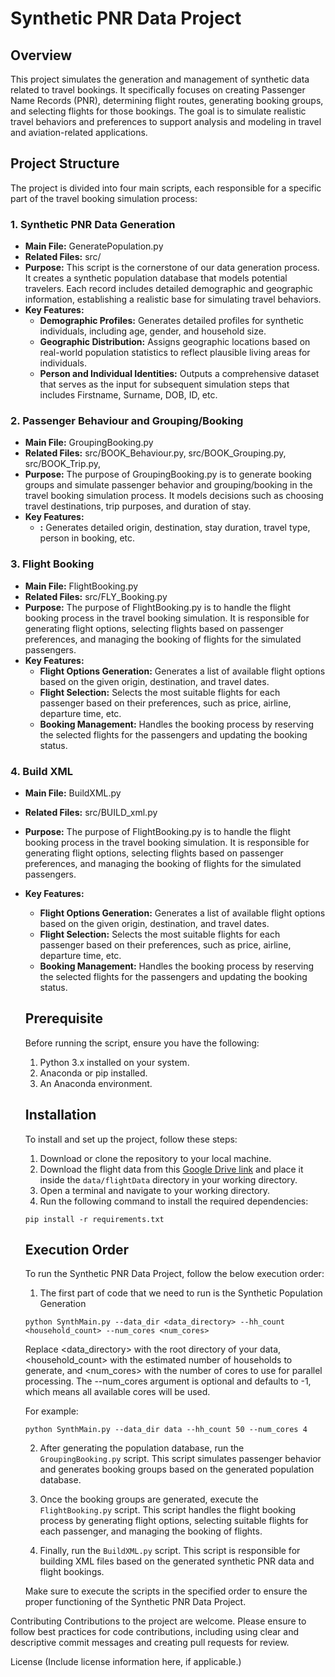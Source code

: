 # Synthetic PNR Data Project

## Overview
This project simulates the generation and management of synthetic data related to travel bookings. It specifically focuses on creating Passenger Name Records (PNR), determining flight routes, generating booking groups, and selecting flights for those bookings. The goal is to simulate realistic travel behaviors and preferences to support analysis and modeling in travel and aviation-related applications.

## Project Structure
The project is divided into four main scripts, each responsible for a specific part of the travel booking simulation process:

### 1. Synthetic PNR Data Generation
- **Main File:** GeneratePopulation.py
- **Related Files:** src/
- **Purpose:** This script is the cornerstone of our data generation process. It creates a synthetic population database that models potential travelers. Each record includes detailed demographic and geographic information, establishing a realistic base for simulating travel behaviors.
- **Key Features:**
  - **Demographic Profiles:** Generates detailed profiles for synthetic individuals, including age, gender, and household size.
  - **Geographic Distribution:** Assigns geographic locations based on real-world population statistics to reflect plausible living areas for individuals.
  - **Person and Individual Identities:** Outputs a comprehensive dataset that serves as the input for subsequent simulation steps that includes Firstname, Surname, DOB, ID, etc.

### 2. Passenger Behaviour and Grouping/Booking
- **Main File:** GroupingBooking.py
- **Related Files:** src/BOOK_Behaviour.py, src/BOOK_Grouping.py, src/BOOK_Trip.py, 
- **Purpose:** The purpose of GroupingBooking.py is to generate booking groups and simulate passenger behavior and grouping/booking in the travel booking simulation process. It models decisions such as choosing travel destinations, trip purposes, and duration of stay.
- **Key Features:**
  - **:** Generates detailed origin, destination, stay duration, travel type, person in booking, etc.

### 3. Flight Booking
- **Main File:** FlightBooking.py
- **Related Files:** src/FLY_Booking.py
- **Purpose:** The purpose of FlightBooking.py is to handle the flight booking process in the travel booking simulation. It is responsible for generating flight options, selecting flights based on passenger preferences, and managing the booking of flights for the simulated passengers.
- **Key Features:**
  - **Flight Options Generation:** Generates a list of available flight options based on the given origin, destination, and travel dates.
  - **Flight Selection:** Selects the most suitable flights for each passenger based on their preferences, such as price, airline, departure time, etc.
  - **Booking Management:** Handles the booking process by reserving the selected flights for the passengers and updating the booking status.

### 4. Build XML
- **Main File:** BuildXML.py
- **Related Files:** src/BUILD_xml.py
- **Purpose:** The purpose of FlightBooking.py is to handle the flight booking process in the travel booking simulation. It is responsible for generating flight options, selecting flights based on passenger preferences, and managing the booking of flights for the simulated passengers.
- **Key Features:**
  - **Flight Options Generation:** Generates a list of available flight options based on the given origin, destination, and travel dates.
  - **Flight Selection:** Selects the most suitable flights for each passenger based on their preferences, such as price, airline, departure time, etc.
  - **Booking Management:** Handles the booking process by reserving the selected flights for the passengers and updating the booking status.


  ## Prerequisite
  Before running the script, ensure you have the following:
  1. Python 3.x installed on your system.
  2. Anaconda or pip installed.
  3. An Anaconda environment.

  ## Installation
  To install and set up the project, follow these steps:
  1. Download or clone the repository to your local machine.
  2. Download the flight data from this [Google Drive link](https://drive.google.com/drive/folders/1fZSUiiTk_jU4gRSipsJrQ23uyKOqeQOs) and place it inside the `data/flightData` directory in your working directory.
  3. Open a terminal and navigate to your working directory.
  4. Run the following command to install the required dependencies:
    ```
    pip install -r requirements.txt
    ```




  ## Execution Order
  To run the Synthetic PNR Data Project, follow the below execution order:

  1. The first part of code that we need to run is the Synthetic Population Generation
  ```
  python SynthMain.py --data_dir <data_directory> --hh_count <household_count> --num_cores <num_cores>    
  ```
  Replace <data_directory> with the root directory of your data, <household_count> with the estimated number of households to generate, and <num_cores> with the number of cores to use for parallel processing. The --num_cores argument is optional and defaults to -1, which means all available cores will be used.

  For example:
  ```
  python SynthMain.py --data_dir data --hh_count 50 --num_cores 4  
  ```

  2. After generating the population database, run the `GroupingBooking.py` script. This script simulates passenger behavior and generates booking groups based on the generated population database.

  3. Once the booking groups are generated, execute the `FlightBooking.py` script. This script handles the flight booking process by generating flight options, selecting suitable flights for each passenger, and managing the booking of flights.

  4. Finally, run the `BuildXML.py` script. This script is responsible for building XML files based on the generated synthetic PNR data and flight bookings.

  Make sure to execute the scripts in the specified order to ensure the proper functioning of the Synthetic PNR Data Project.



Contributing
Contributions to the project are welcome. Please ensure to follow best practices for code contributions, including using clear and descriptive commit messages and creating pull requests for review.

License
(Include license information here, if applicable.)


 
